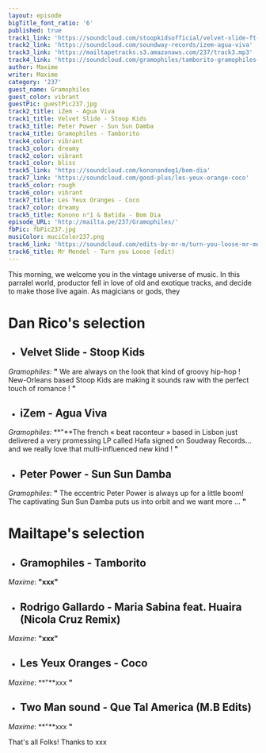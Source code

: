 ```yaml
---
layout: episode
bigTitle_font_ratio: '6'
published: true
track1_link: 'https://soundcloud.com/stoopkidsofficial/velvet-slide-ft-jo'
track2_link: 'https://soundcloud.com/soundway-records/izem-agua-viva'
track3_link: 'https://mailtapetracks.s3.amazonaws.com/237/track3.mp3'
track4_link: 'https://soundcloud.com/gramophiles/tamborito-gramophiles-edit-4'
author: Maxime
writer: Maxime
category: '237'
guest_name: Gramophiles
guest_color: vibrant
guestPic: guestPic237.jpg
track2_title: iZem - Agua Viva
track1_title: Velvet Slide - Stoop Kids
track3_title: Peter Power - Sun Sun Damba
track4_title: Gramophiles - Tamborito
track4_color: vibrant
track3_color: dreamy
track2_color: vibrant
track1_color: bliss
track5_link: 'https://soundcloud.com/kononondeg1/bom-dia'
track7_link: 'https://soundcloud.com/good-plus/les-yeux-orange-coco'
track5_color: rough
track6_color: vibrant
track7_title: Les Yeux Oranges - Coco
track7_color: dreamy
track5_title: Konono n°1 & Batida - Bom Dia
episode_URL: 'http://mailta.pe/237/Gramophiles/'
fbPic: fbPic237.jpg
musiColor: muciColor237.png
track6_link: 'https://soundcloud.com/edits-by-mr-m/turn-you-loose-mr-mendel-edit'
track6_title: Mr Mendel - Turn you Loose (edit)
---
```

<p id="introduction"> This morning, we welcome you in the vintage universe of music. In this parralel world, productor fell in love of old and exotique tracks, and decide to make those live again. As magicians or gods, they</p>

# **Dan Rico's selection**

+ ## Velvet Slide - Stoop Kids

_Gramophiles_: **"** We are always on the look that kind of groovy hip-hop !  New-Orleans based Stoop Kids are making it sounds raw with the perfect touch of romance ! **"**

+ ## iZem - Agua Viva
_Gramophiles_: **"**The french « beat raconteur » based in Lisbon just delivered a very promessing LP called Hafa signed on Soudway Records…and we really love that multi-influenced new kind ! **"**

+ ## Peter Power - Sun Sun Damba
_Gramophiles_: **"** The eccentric Peter Power is always up for a little boom!
The captivating Sun Sun Damba puts us into orbit and we want more ... **"**

# **Mailtape's selection**

+ ## Gramophiles - Tamborito
_Maxime_: **"**xxx**"**

+ ## Rodrigo Gallardo - Maria Sabina feat. Huaira (Nicola Cruz Remix)
_Maxime_: **"**xxx**"**

+ ## Les Yeux Oranges - Coco
_Maxime_: **"**xxx **"**

+ ## Two Man sound - Que Tal America (M.B Edits)
_Maxime_: **"**xxx **"**

<p id="outroduction">That's all Folks! Thanks to xxx </p>
